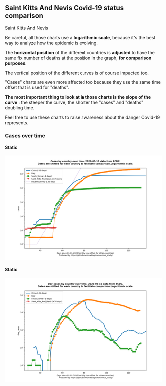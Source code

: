 ## Saint Kitts And Nevis Covid-19 status comparison 

Saint Kitts And Nevis



Be careful, all those charts use a **logarithmic scale**, because it's the best way to analyze how the epidemic is evolving.
 
The **horizontal position** of the different countries is **adjusted** to have the same fix number of deaths at the position in the graph, **for comparison purposes**.

The vertical position of the different curves is of course impacted too.

"Cases" charts are even more affected too because they use the same time offset that is used for "deaths".

**The most important thing to look at in those charts is the slope of the curve** : the steeper the curve, the shorter the "cases" and "deaths" doubling time.

Feel free to use these charts to raise awareness about the danger Covid-19 represents. 


 
### Cases over time
 
#### Static
![Saint Kitts And Nevis covid-19 cases static chart](https://raw.githubusercontent.com/madlag/coronavirus_study/master/notebooks/graphs/2020-05-10/countries/Saint_Kitts_And_Nevis/2020-05-10_Saint_Kitts_And_Nevis_cases.png "Saint Kitts And Nevis covid-19 cases static chart")   
 
#### Static
![Saint Kitts And Nevis covid-19 daily cases static chart](https://raw.githubusercontent.com/madlag/coronavirus_study/master/notebooks/graphs/2020-05-10/countries/Saint_Kitts_And_Nevis/2020-05-10_Saint_Kitts_And_Nevis_day_cases.png "Saint Kitts And Nevis covid-19 day_cases static chart")   

